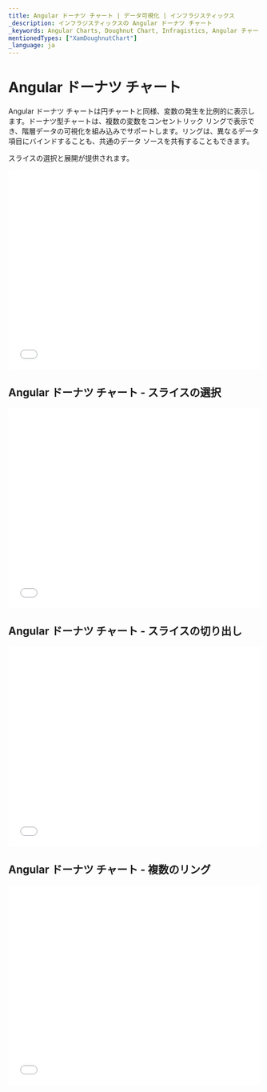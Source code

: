 ```yaml
---
title: Angular ドーナツ チャート | データ可視化 | インフラジスティックス
_description: インフラジスティックスの Angular ドーナツ チャート
_keywords: Angular Charts, Doughnut Chart, Infragistics, Angular チャート, ドーナツ チャート, インフラジスティックス
mentionedTypes: ["XamDoughnutChart"]
_language: ja
---
```


# Angular ドーナツ チャート

Angular ドーナツ チャートは円チャートと同様、変数の発生を比例的に表示します。ドーナツ型チャートは、複数の変数をコンセントリック リングで表示でき、階層データの可視化を組み込みでサポートします。リングは、異なるデータ項目にバインドすることも、共通のデータ ソースを共有することもできます。

スライスの選択と展開が提供されます。

<div class="sample-container loading" style="height: 400px">
    <iframe id="doughnut-chart-legend-iframe" src='{environment:dvDemosBaseUrl}/charts/doughnut-chart-legend' width="100%" height="100%" seamless frameBorder="0" onload="onXPlatSampleIframeContentLoaded(this);" alt="凡例付きの Angular のドーナツ チャート"></iframe>
</div>

<div class="divider--half"></div>

## Angular ドーナツ チャート - スライスの選択

<div class="sample-container loading" style="height: 400px">
    <iframe id="doughnut-chart-selection-iframe" src='{environment:dvDemosBaseUrl}/charts/doughnut-chart-selection' width="100%" height="100%" seamless frameBorder="0" onload="onXPlatSampleIframeContentLoaded(this);" alt="Angular ドーナツ スライスの選択"></iframe>
</div>

<div class="divider--half"></div>

## Angular ドーナツ チャート - スライスの切り出し

<div class="sample-container loading" style="height: 400px">
    <iframe id="doughnut-chart-explosion-iframe" src='{environment:dvDemosBaseUrl}/charts/doughnut-chart-explosion' width="100%" height="100%" seamless frameBorder="0" onload="onXPlatSampleIframeContentLoaded(this);" alt="Angular Doughnut Slice Explosion"></iframe>
</div>

<div class="divider--half"></div>

## Angular ドーナツ チャート - 複数のリング

<div class="sample-container loading" style="height: 400px">
    <iframe id="doughnut-chart-rings-iframe" src='{environment:dvDemosBaseUrl}/charts/doughnut-chart-rings' width="100%" height="100%" seamless frameBorder="0" onload="onXPlatSampleIframeContentLoaded(this);" alt="Angular ドーナツ複数のリング"></iframe>
</div>

<div class="divider--half"></div>

<!-- TODO list API links used in this topic 
## API メンバー
-->
